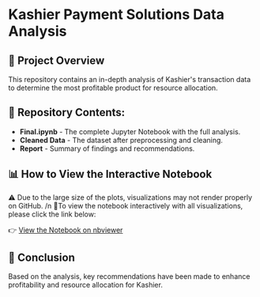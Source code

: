 <h1>Kashier Payment Solutions Data Analysis</h1>

<h2>📌 Project Overview</h2>
<p>This repository contains an in-depth analysis of Kashier's transaction data to determine the most profitable product for resource allocation.</p>

<h2>📎 Repository Contents:</h2>
<ul>
    <li><strong>Final.ipynb</strong> - The complete Jupyter Notebook with the full analysis.</li>
    <li><strong>Cleaned Data</strong> - The dataset after preprocessing and cleaning.</li>
    <li><strong>Report</strong> - Summary of findings and recommendations.</li>
</ul>

<h2>📊 How to View the Interactive Notebook</h2>
<p> ⚠️ Due to the large size of the plots, visualizations may not render properly on GitHub. /n
    📌To view the notebook interactively with all visualizations, please click the link below: </p>
<p> 👉 <a href="https://nbviewer.org/github/Mennatullah-Elsahy/Kashier-Payment-Solutions-Data-Analysis/blob/main/Final.ipynb" target="_blank">View the Notebook on nbviewer</a> </p>
    
<h2>🚀 Conclusion</h2>
<p>
    Based on the analysis, key recommendations have been made to enhance profitability and resource allocation for Kashier.
</p>
